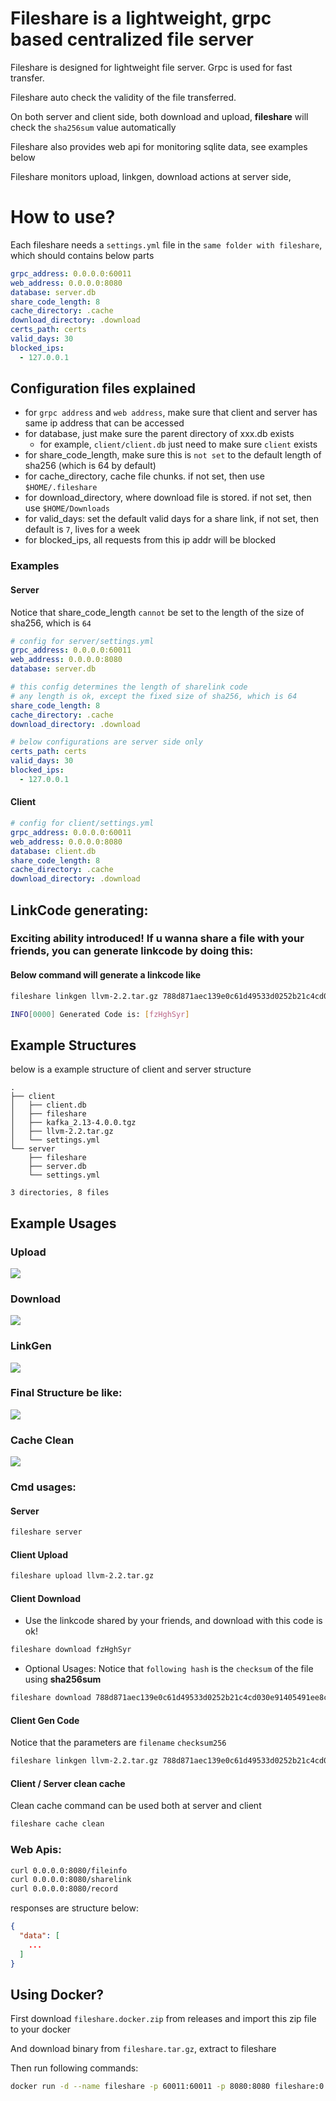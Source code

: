 # Fileshare is a lightweight, grpc based centralized file server
Fileshare is designed for lightweight file server. Grpc is used for fast transfer.

Fileshare auto check the validity of the file transferred.

On both server and client side, both download and upload, **fileshare** will check the `sha256sum` value automatically

Fileshare also provides web api for monitoring sqlite data, see examples below

Fileshare monitors upload, linkgen, download actions at server side,

# How to use?
Each fileshare needs a `settings.yml` file in the `same folder with fileshare`, which should contains below parts

``` yaml
grpc_address: 0.0.0.0:60011
web_address: 0.0.0.0:8080
database: server.db
share_code_length: 8
cache_directory: .cache
download_directory: .download
certs_path: certs
valid_days: 30
blocked_ips:
  - 127.0.0.1
```

## Configuration files explained

- for `grpc address` and `web address`, make sure that client and server has same ip address that can be accessed
- for database, just make sure the parent directory of xxx.db exists
    - for example, `client/client.db` just need to make sure `client` exists
- for share_code_length, make sure this is `not set` to the default length of sha256 (which is 64 by default)
- for cache_directory, cache file chunks. if not set, then use `$HOME/.fileshare`
- for download_directory, where download file is stored. if not set, then use `$HOME/Downloads`
- for valid_days: set the default valid days for a share link, if not set, then default is `7`, lives for a week
- for blocked_ips, all requests from this ip addr will be blocked

### Examples
#### Server
Notice that share_code_length `cannot` be set to the length of the size of sha256, which is `64`
``` yaml
# config for server/settings.yml
grpc_address: 0.0.0.0:60011
web_address: 0.0.0.0:8080
database: server.db

# this config determines the length of sharelink code
# any length is ok, except the fixed size of sha256, which is 64
share_code_length: 8
cache_directory: .cache
download_directory: .download

# below configurations are server side only
certs_path: certs
valid_days: 30
blocked_ips:
  - 127.0.0.1
```

#### Client
``` yaml
# config for client/settings.yml
grpc_address: 0.0.0.0:60011
web_address: 0.0.0.0:8080
database: client.db
share_code_length: 8
cache_directory: .cache
download_directory: .download
```

## LinkCode generating:
### Exciting ability introduced! If u wanna share a file with your friends, you can generate linkcode by doing this:

#### Below command will generate a linkcode like

``` sh
fileshare linkgen llvm-2.2.tar.gz 788d871aec139e0c61d49533d0252b21c4cd030e91405491ee8cb9b2d0311072
```

``` sh
INFO[0000] Generated Code is: [fzHghSyr]
```

## Example Structures
below is a example structure of client and server structure
```
.
├── client
│   ├── client.db
│   ├── fileshare
│   ├── kafka_2.13-4.0.0.tgz
│   ├── llvm-2.2.tar.gz
│   └── settings.yml
└── server
    ├── fileshare
    ├── server.db
    └── settings.yml

3 directories, 8 files
```

## Example Usages
### Upload
![](docs/pictures/upload.png)

### Download
![](docs/pictures/download.png)

### LinkGen
![](docs/pictures/linkgen.png)

### Final Structure be like:
![](docs/pictures/final-structure.png)

### Cache Clean
![](docs/pictures/cache-clean.png)

### Cmd usages:

#### Server
``` sh
fileshare server
```

#### Client Upload
``` sh
fileshare upload llvm-2.2.tar.gz
```

#### Client Download
- Use the linkcode shared by your friends, and download with this code is ok!
``` sh
fileshare download fzHghSyr
```

- Optional Usages: Notice that `following hash` is the `checksum` of the file using **sha256sum**
``` sh
fileshare download 788d871aec139e0c61d49533d0252b21c4cd030e91405491ee8cb9b2d0311072
```

#### Client Gen Code
Notice that the parameters are `filename` `checksum256`
``` sh
fileshare linkgen llvm-2.2.tar.gz 788d871aec139e0c61d49533d0252b21c4cd030e91405491ee8cb9b2d0311072
```

#### Client / Server clean cache
Clean cache command can be used both at server and client
``` sh
fileshare cache clean
```

### Web Apis:
``` sh
curl 0.0.0.0:8080/fileinfo
curl 0.0.0.0:8080/sharelink
curl 0.0.0.0:8080/record
```
responses are structure below:
``` json
{
  "data": [
    ...
  ]
}
```

## Using Docker?
First download `fileshare.docker.zip` from releases and import this zip file to your docker

And download binary from `fileshare.tar.gz`, extract to fileshare

Then run following commands:
``` sh
docker run -d --name fileshare -p 60011:60011 -p 8080:8080 fileshare:0.1.4
```
